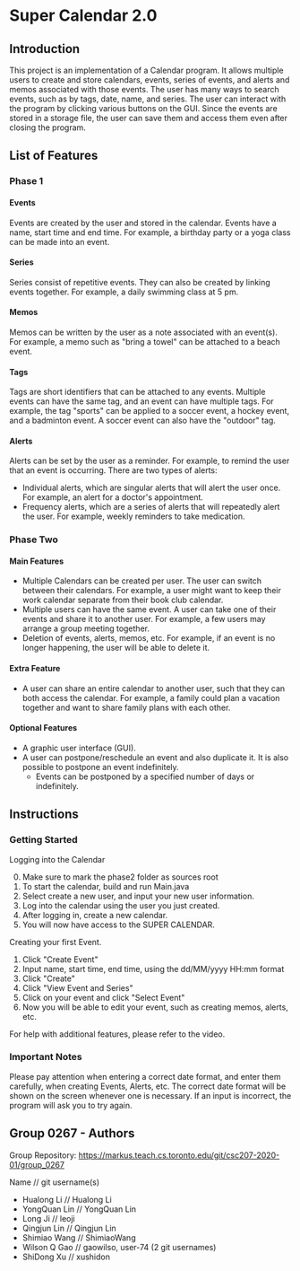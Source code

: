 # Super Calendar 2.0

## Introduction

This project is an implementation of a Calendar program.
It allows multiple users to create and store calendars, events, series of events, and alerts and memos associated with those events.
The user has many ways to search events, such as by tags, date, name, and series.
The user can interact with the program by clicking various buttons on the GUI.
Since the events are stored in a storage file, the user can save them and access them even after closing the program.

## List of Features

### Phase 1
#### Events

Events are created by the user and stored in the calendar. Events have a name, start time and end time. 
For example, a birthday party or a yoga class can be made into an event.

#### Series

Series consist of repetitive events. They can also be created by linking events together.
For example, a daily swimming class at 5 pm.

#### Memos

Memos can be written by the user as a note associated with an event(s). 
For example, a memo such as "bring a towel" can be attached to a beach event.

#### Tags

Tags are short identifiers that can be attached to any events. Multiple events can have the same tag, and an event can have multiple tags. 
For example, the tag "sports" can be applied to a soccer event, a hockey event, and a badminton event. A soccer event can also have the "outdoor" tag.

#### Alerts

Alerts can be set by the user as a reminder. For example, to remind the user that an event is occurring. 
There are two types of alerts:

* Individual alerts, which are singular alerts that will alert the user once. For example, an alert for a doctor's appointment.
* Frequency alerts, which are a series of alerts that will repeatedly alert the user. For example, weekly reminders to take medication.

### Phase Two

#### Main Features

* Multiple Calendars can be created per user. The user can switch between their calendars. 
For example, a user might want to keep their work calendar separate from their book club calendar.
* Multiple users can have the same event. A user can take one of their events and share it to another user. 
For example, a few users may arrange a group meeting together.
* Deletion of events, alerts, memos, etc. For example, if an event is no longer happening, the user will be able to delete it.

#### Extra Feature

* A user can share an entire calendar to another user, such that they can both access the calendar. 
For example, a family could plan a vacation together and want to share family plans with each other.

#### Optional Features

* A graphic user interface (GUI).
* A user can postpone/reschedule an event and also duplicate it. It is also possible to postpone an event indefinitely.
  * Events can be postponed by a specified number of days or indefinitely.
  
## Instructions

### Getting Started

Logging into the Calendar

0. Make sure to mark the phase2 folder as sources root
1. To start the calendar, build and run Main.java
2. Select create a new user, and input your new user information.
3. Log into the calendar using the user you just created.
4. After logging in, create a new calendar.
5. You will now have access to the SUPER CALENDAR.

Creating your first Event.

1. Click "Create Event"
2. Input name, start time, end time, using the dd/MM/yyyy HH:mm format
3. Click "Create"
4. Click "View Event and Series"
5. Click on your event and click "Select Event"
6. Now you will be able to edit your event, such as creating memos, alerts, etc.

For help with additional features, please refer to the video.

### Important Notes

Please pay attention when entering a correct date format, and enter them carefully, when creating Events, Alerts, etc. 
The correct date format will be shown on the screen whenever one is necessary. 
If an input is incorrect, the program will ask you to try again.

## Group 0267 - Authors

Group Repository: https://markus.teach.cs.toronto.edu/git/csc207-2020-01/group_0267

Name // git username(s)

* Hualong Li // Hualong Li
* YongQuan Lin // YongQuan Lin
* Long Ji // leoji
* Qingjun Lin // Qingjun Lin
* Shimiao Wang // ShimiaoWang
* Wilson Q Gao // gaowilso, user-74  (2 git usernames)
* ShiDong Xu // xushidon
